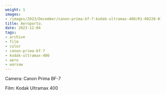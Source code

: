 ```yaml
---
weight: 1
images:
- /images/2023/December/canon-prima-bf-7-kodak-ultramax-400/R1-00220-018A 2.JPG
title: Aeroporto.
date: 2023-12-04
tags:
- archive
- film
- color
- canon-prima-bf-7
- kodak-ultramax-400
- aero
- warsaw
---
```


Camera: Canon Prima BF-7

Film: Kodak Ultramax 400

